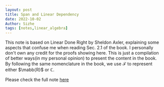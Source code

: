 ```yaml
---
layout: post
title: Span and Linear Dependency
date: 2022-10-02
Author: Sizhe
tags: [notes,linear_algebra]
---
```

This note is based on Linear Done Right by Sheldon Axler, explaining some aspects that confuse me when reading Sec. 2.1 of the book. I personally don't own any credit for the proofs showing here. This is just a compilation of better ways(in my personal opinion) to present the content in the book. By following the same nomenclature in the book, we use $\mathcal{F}$ to represent either $\mabb{R}$ or $\mathbb{C}$.

Please check the full note [here](https://lonitch.github.io/vector_space_basics/02-span-and-linear-dependency.html)

